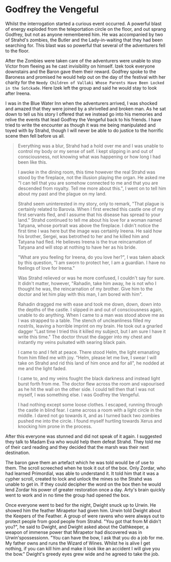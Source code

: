 # Godfrey the Vengeful

Whilst the interrogation started a curious event occurred. A powerful blast of energy exploded from the teleportation circle on the floor, and out sprang Godfrey, but not as anyone remembered him. He was accompanied by two of Strahd's zombies, the Butler and the Lady-in-waiting that they had been searching for. This blast was so powerful that several of the adventurers fell to the floor.

After the Zombies were taken care of the adventurers were unable to stop Victor from fleeing as he cast invisibility on himself. Izek took everyone downstairs and the Baron gave them their reward. Godfrey spoke to the Baroness and promised he would help out on the day of the festival with her charity for the `Needy Children of Vallaki Whose Parents Have Been Locked in the Sotckade`. Here Izek left the group and said he would stay to look after Ireena.

I was in the Blue Water Inn when the adventurers arrived, I was shocked and amazed that they were joined by a shrivelled and broken man. As he sat down to tell us his story I offered that we instead go into his memories and relive the events that lead Godfrey the Vengeful back to his friends. I have tried to write the encounter as though it was me being manipulated and toyed with by Strahd, though I will never be able to do justice to the horrific scene then fell before us all.

> Everything was a blur, Strahd had a hold over me and I was unable to control my body or my sense of self. I kept slipping in and out of consciousness, not knowing what was happening or how long I had been like this.
>
> I awoke in the dining room, this time however the real Strahd was stood by the fireplace, not the illusion playing the organ. He asked me "I can tell that you are somehow connected to me and that you are descended from royalty. Tell me more about this.", I went on to tell him about my past and the plague on my land.
>
> Strahd seem uninterested in my story, only to remark, "That plague is certainly related to Barovia. When I first erected this castle one of my first servants fled, and I assume that his disease has spread to your land." Strahd continued to tell me about his love for a woman named Tatyana, whose portrait was above the fireplace. I didn't notice the first time I was here but the image was certainly Ireena. He said how his brother, Sergei, was betrothed to her and he killed him and Tatyana had fled. He believes Ireena is the true reincarnation of Tatyana and will stop at nothing to have her as his bride.
>
> "What are you feeling for Ireena, do you love her?", I was taken aback by this question, "I am sworn to protect her, I am a guardian. I have no feelings of love for Ireena."
>
> Was Strahd relieved or was he more confused, I couldn't say for sure. It didn't matter, however, "Rahadin, take him away, he is not who I thought he was, the reincarnation of my brother. Give him to the doctor and let him play with this man, I am bored with him".
>
> Rahadin dragged me with ease and took me down, down, down into the depths of the castle. I slipped in and out of consciousness again, unable to do anything. When I came to a man was stood above me as I was strapped to a table. The stench of uncleanliness filled my nostrils, leaving a horrible imprint on my brain. He took out a gnarled dagger "Last time I tried this it killed my subject, but I am sure I have it write this time." The doctor thrust the dagger into my chest and instantly my veins pulsated with searing black pain.
>
> I came to and I felt at peace. There stood Helm, the light emanating from him filled me with joy. "Helm, please let me live, I swear I will take on Strahd and rid this land of him once and for all", he nodded at me and the light faded.
>
> I came to, and my veins fought the black darkness and instead light burst forth from me. The doctor flew across the room and vapourised as he hit the wall on the other side. I could tell then that I was not myself, I was something else. I was Godfrey the Vengeful.
>
> I had nothing except some loose clothes. I escaped, running through the castle in blind fear. I came across a room with a light circle in the middle. I dared not go towards it, and as I turned back two zombies pushed me into the circle. I found myself hurtling towards Xerus and knocking him prone in the process.

After this everyone was stunned and did not speak of it again. I suggested they talk to Madam Eva who would help them defeat Strahd. They told me of their card reading and they decided that the marsh was their next destination.

The baron gave them an artefact which he was told would be of use to them. The scroll screeched when he took it out of the box. Only Zordar, who had learned Primordial, was able to understand it. It told him that it was a cypher scroll, created to lock and unlock the mines so the Strahd was unable to get in. If they could decipher the word on the box then he would lend Zordar his power of greater restoration once a day. Arty's brain quickly went to work and in no time the group had opened the box.

Once everyone went to bed for the night, Dwight snuck up to Urwin. He showed him the feather Mirapetor had given him. Urwin told Dwight about the Keepers of the Feather. A group of were ravens who were always out to protect people from good people from Strahd. "You got that from M didn't you?", he said to Dwight, and Dwight asked about the Oathkeeper, a weapon of immense power that Mirapetor had discovered was in Urwin'spossessionn. "You can have the bow, I ask that you do a job for me. My father owns and runs the Wizard of Wines. Whilst he is alive I get nothing, if you can kill him and make it look like an accident I will give you the bow." Dwight's greedy eyes grew wide and he agreed to take the job.